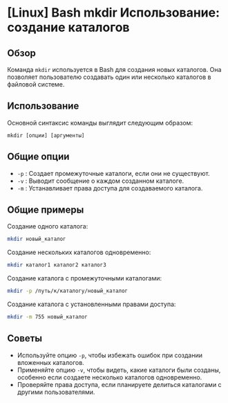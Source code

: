 # [Linux] Bash mkdir Использование: создание каталогов

## Обзор
Команда `mkdir` используется в Bash для создания новых каталогов. Она позволяет пользователю создавать один или несколько каталогов в файловой системе.

## Использование
Основной синтаксис команды выглядит следующим образом:
```
mkdir [опции] [аргументы]
```

## Общие опции
- `-p` : Создает промежуточные каталоги, если они не существуют.
- `-v` : Выводит сообщение о каждом созданном каталоге.
- `-m` : Устанавливает права доступа для создаваемого каталога.

## Общие примеры
Создание одного каталога:
```bash
mkdir новый_каталог
```

Создание нескольких каталогов одновременно:
```bash
mkdir каталог1 каталог2 каталог3
```

Создание каталога с промежуточными каталогами:
```bash
mkdir -p /путь/к/каталогу/новый_каталог
```

Создание каталога с установленными правами доступа:
```bash
mkdir -m 755 новый_каталог
```

## Советы
- Используйте опцию `-p`, чтобы избежать ошибок при создании вложенных каталогов.
- Применяйте опцию `-v`, чтобы видеть, какие каталоги были созданы, особенно если создаете несколько каталогов одновременно.
- Проверяйте права доступа, если планируете делиться каталогами с другими пользователями.